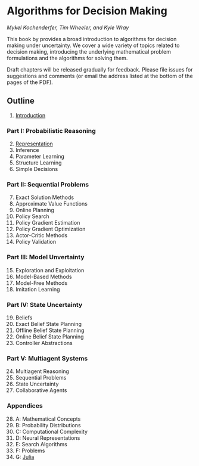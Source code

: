 # Algorithms for Decision Making
*Mykel Kochenderfer, Tim Wheeler, and Kyle Wray*

This book by provides a broad introduction to algorithms for decision making under uncertainty. We cover a wide variety of topics related to decision making, introducing the underlying mathematical problem formulations and the algorithms for solving them.

Draft chapters will be released gradually for feedback. Please file issues for suggestions and comments (or email the address listed at the bottom of the pages of the PDF).

## Outline

1. [Introduction](https://web.stanford.edu/group/sisl/public/dm/chapter-1.pdf)

### Part I: Probabilistic Reasoning

2. [Representation](https://web.stanford.edu/group/sisl/public/dm/chapter-2.pdf)
3. Inference
4. Parameter Learning
5. Structure Learning
6. Simple Decisions

### Part II: Sequential Problems

7. Exact Solution Methods
8. Approximate Value Functions
9. Online Planning
10. Policy Search
11. Policy Gradient Estimation
12. Policy Gradient Optimization
13. Actor-Critic Methods
14. Policy Validation

### Part III: Model Unvertainty

15. Exploration and Exploitation
16. Model-Based Methods
17. Model-Free Methods
18. Imitation Learning

### Part IV: State Uncertainty

19. Beliefs
20. Exact Belief State Planning
21. Offline Belief State Planning
22. Online Belief State Planning
23. Controller Abstractions

### Part V: Multiagent Systems

24. Multiagent Reasoning
25. Sequential Problems
26. State Uncertainty
27. Collaborative Agents

### Appendices

28. A: Mathematical Concepts
29. B: Probability Distributions
30. C: Computational Complexity
31. D: Neural Representations
32. E: Search Algorithms
33. F: Problems
34. G: [Julia](https://web.stanford.edu/group/sisl/public/dm/chapter-34.pdf)
